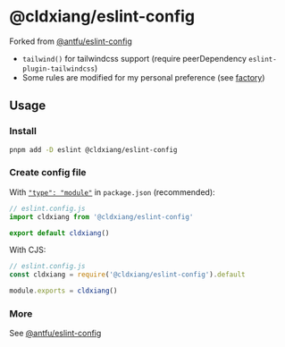 # @cldxiang/eslint-config

Forked from [@antfu/eslint-config](https://github.com/antfu/eslint-config)

- `tailwind()` for tailwindcss support (require peerDependency `eslint-plugin-tailwindcss`)
- Some rules are modified for my personal preference (see [factory](./src/factory.ts))

## Usage

### Install

```bash
pnpm add -D eslint @cldxiang/eslint-config
```

### Create config file

With [`"type": "module"`](https://nodejs.org/api/packages.html#type) in `package.json` (recommended):

```js
// eslint.config.js
import cldxiang from '@cldxiang/eslint-config'

export default cldxiang()
```

With CJS:

```js
// eslint.config.js
const cldxiang = require('@cldxiang/eslint-config').default

module.exports = cldxiang()
```

### More

See [@antfu/eslint-config](https://github.com/antfu/eslint-config)

